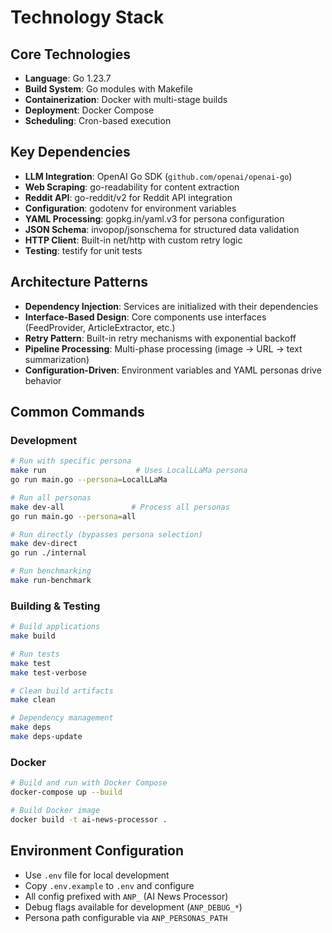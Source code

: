 # Technology Stack

## Core Technologies
- **Language**: Go 1.23.7
- **Build System**: Go modules with Makefile
- **Containerization**: Docker with multi-stage builds
- **Deployment**: Docker Compose
- **Scheduling**: Cron-based execution

## Key Dependencies
- **LLM Integration**: OpenAI Go SDK (`github.com/openai/openai-go`)
- **Web Scraping**: go-readability for content extraction
- **Reddit API**: go-reddit/v2 for Reddit API integration
- **Configuration**: godotenv for environment variables
- **YAML Processing**: gopkg.in/yaml.v3 for persona configuration
- **JSON Schema**: invopop/jsonschema for structured data validation
- **HTTP Client**: Built-in net/http with custom retry logic
- **Testing**: testify for unit tests

## Architecture Patterns
- **Dependency Injection**: Services are initialized with their dependencies
- **Interface-Based Design**: Core components use interfaces (FeedProvider, ArticleExtractor, etc.)
- **Retry Pattern**: Built-in retry mechanisms with exponential backoff
- **Pipeline Processing**: Multi-phase processing (image → URL → text summarization)
- **Configuration-Driven**: Environment variables and YAML personas drive behavior

## Common Commands

### Development
```bash
# Run with specific persona
make run                    # Uses LocalLLaMa persona
go run main.go --persona=LocalLLaMa

# Run all personas
make dev-all               # Process all personas
go run main.go --persona=all

# Run directly (bypasses persona selection)
make dev-direct
go run ./internal

# Run benchmarking
make run-benchmark
```

### Building & Testing
```bash
# Build applications
make build

# Run tests
make test
make test-verbose

# Clean build artifacts
make clean

# Dependency management
make deps
make deps-update
```

### Docker
```bash
# Build and run with Docker Compose
docker-compose up --build

# Build Docker image
docker build -t ai-news-processor .
```

## Environment Configuration
- Use `.env` file for local development
- Copy `.env.example` to `.env` and configure
- All config prefixed with `ANP_` (AI News Processor)
- Debug flags available for development (`ANP_DEBUG_*`)
- Persona path configurable via `ANP_PERSONAS_PATH`